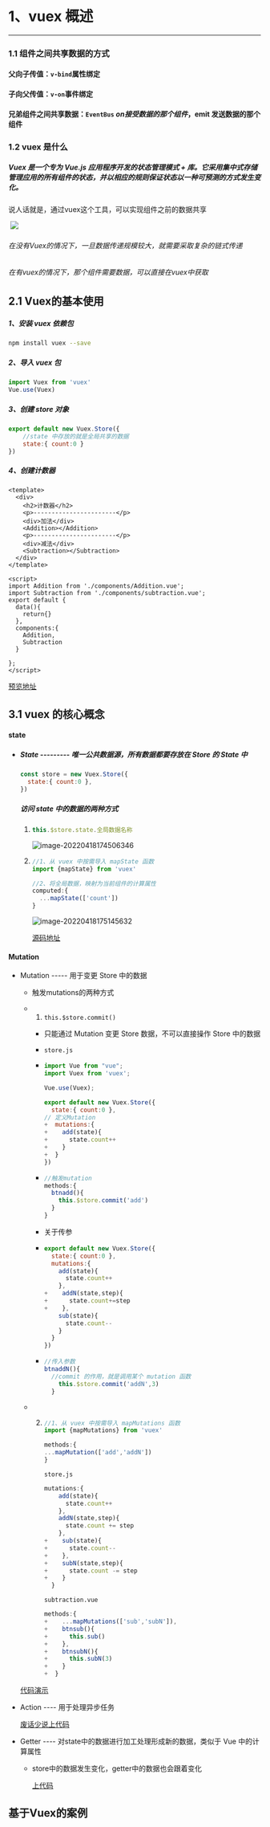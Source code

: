 # 1、vuex 概述

---

### 1.1 组件之间共享数据的方式

#### 	父向子传值：`v-bind`属性绑定

#### 	子向父传值：`v-on`事件绑定

#### 	兄弟组件之间共享数据：`EventBus`   $on 接受数据的那个组件，$emit 发送数据的那个组件

### 1.2 vuex 是什么

##### Vuex 是一个专为 Vue.js 应用程序开发的**状态管理模式 + 库**。它采用集中式存储管理应用的所有组件的状态，并以相应的规则保证状态以一种可预测的方式发生变化。



说人话就是，通过vuex这个工具，可以实现组件之前的数据共享

​	![](C:\Users\johnnywwy\Desktop\前端\blog\images\image-20220418165808487.png)

###### 在没有Vuex的情况下，一旦数据传递规模较大，就需要采取复杂的链式传递

###### 在有vuex的情况下，那个组件需要数据，可以直接在vuex中获取

## 2.1 Vuex的基本使用

##### 1、安装 vuex 依赖包

```bash
npm install vuex --save
```

##### 2、导入 vuex 包

```js
import Vuex from 'vuex'
Vue.use(Vuex)
```

##### 3、创建 store 对象

```js
export default new Vuex.Store({
	//state 中存放的就是全局共享的数据
	state:{ count:0 }
})
```

##### 4、创建计数器

```vue
<template>
  <div>
    <h2>计数器</h2>
    <p>-----------------------</p>
    <div>加法</div>
    <Addition></Addition>
    <p>-----------------------</p>
    <div>减法</div>
    <Subtraction></Subtraction>
  </div>
</template>

<script>
import Addition from './components/Addition.vue';
import Subtraction from './components/subtraction.vue';
export default {
  data(){
    return{}
  },
  components:{
    Addition,
    Subtraction
  }
  
};
</script>
```



[预览地址](https://codesandbox.io/s/fragrant-browser-4y82mr?file=/src/store.js)

## 3.1 vuex 的核心概念

#### state

- ##### State --------- 唯一公共数据源，所有数据都要存放在 Store 的 State 中

  ```js
  const store = new Vuex.Store({
    state:{ count:0 },
  })
  ```

  ##### 访问 state 中的数据的两种方式

  1. ```js
     this.$store.state.全局数据名称
     ```

     ![image-20220418174506346](C:\Users\johnnywwy\Desktop\前端\blog\images\image-20220418174312440.png)

  2. ```js
     //1、从 vuex 中按需导入 mapState 函数
     import {mapState} from 'vuex'
     ```

     ```js
     //2、将全局数据，映射为当前组件的计算属性
     computed:{
       ...mapState(['count'])
     }
     ```

     ![image-20220418175145632](C:\Users\johnnywwy\Desktop\前端\blog\images\image-20220418175145632.png)

     [源码地址](https://codesandbox.io/s/immutable-leaf-g2ogi2)



#### Mutation

- Mutation ----- 用于变更 Store 中的数据

  - 触发mutations的两种方式

  - 1. `this.$store.commit()`

    - 只能通过 Mutation 变更 Store 数据，不可以直接操作 Store 中的数据

    - `store.js`

    - ```js
      import Vue from "vue";
      import Vuex from 'vuex';
      
      Vue.use(Vuex);
      
      export default new Vuex.Store({
        state:{ count:0 },
      // 定义Mutation 
      +  mutations:{
      +    add(state){
      +      state.count++
      +    }
      +  }
      })
      ```

    - ```js
      //触发mutation
      methods:{
        btnadd(){
          this.$store.commit('add')
        }
      }
      ```

      

    - 关于传参

    - ```js
      export default new Vuex.Store({
        state:{ count:0 },
        mutations:{
          add(state){
            state.count++
          },
      +    addN(state,step){
      +      state.count+=step
      +    },
          sub(state){
            state.count--
          }
        }
      })
      ```

    - ```js
      //传入参数
      btnaddN(){
        //commit 的作用，就是调用某个 mutation 函数  
          this.$store.commit('addN',3)
        }
      ```

  - 2. ```js
       //1、从 vuex 中按需导入 mapMutations 函数
       import {mapMutations} from 'vuex'
       ```

       ```js
       methods:{
       ...mapMutation(['add','addN'])
       }
       ```

       `store.js`

       ```js
       mutations:{
           add(state){
             state.count++
           },
           addN(state,step){
             state.count += step
           },
       +    sub(state){
       +      state.count--
       +    },
       +    subN(state,step){
       +      state.count -= step
       +    }
         }
       ```

       `subtraction.vue`

       ```js
       methods:{
       +    ...mapMutations(['sub','subN']),
       +    btnsub(){
       +      this.sub()
       +    },
       +    btnsubN(){
       +      this.subN(3)
       +    }
       +  }
       ```

  [代码演示](https://codesandbox.io/s/quizzical-aryabhata-7t800y)

- Action ---- 用于处理异步任务

  [废话少说上代码](https://codesandbox.io/s/stupefied-jennings-fzxo8h)

- Getter ---- 对state中的数据进行加工处理形成新的数据，类似于 Vue 中的计算属性

  - store中的数据发生变化，getter中的数据也会跟着变化

    [上代码](https://codesandbox.io/s/dazzling-lewin-kd1i1n?file=/src/components/subtraction.vue)

## 基于Vuex的案例

